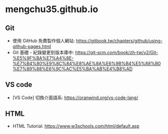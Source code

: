 # mengchu35.github.io

## Git ##
* 使用 GitHub 免費製作個人網站: https://gitbook.tw/chapters/github/using-github-pages.html
* Git 基礎 - 紀錄變更到版本庫中: https://git-scm.com/book/zh-tw/v2/Git-%E5%9F%BA%E7%A4%8E-%E7%B4%80%E9%8C%84%E8%AE%8A%E6%9B%B4%E5%88%B0%E7%89%88%E6%9C%AC%E5%BA%AB%E4%B8%AD

## VS code ##
* [VS Code] 切換介面語系: https://oranwind.org/vs-code-lang/

## HTML ##
* HTML Tutorial: https://www.w3schools.com/html/default.asp